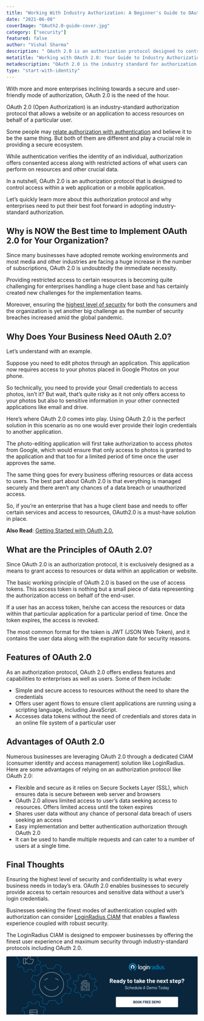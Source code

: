 ```yaml
---
title: "Working With Industry Authorization: A Beginner's Guide to OAuth 2.0"
date: "2021-06-08"
coverImage: "OAuth2.0-guide-cover.jpg"
category: ["security"]
featured: false
author: "Vishal Sharma"
description: " OAuth 2.0 is an authorization protocol designed to control access within a web application or a mobile application. Here’s an interesting read showcasing the role of OAuth 2.0 for offering secure access to resources and why enterprises should get it in place."
metatitle: "Working with OAuth 2.0: Your Guide to Industry Authorization"
metadescription: "OAuth 2.0 is the industry standard for authorization. Here’s an insightful read depicting the role of OAuth 2.0 along with its features and advantages."
type: "start-with-identity"
---
```


With more and more enterprises inclining towards a secure and user-friendly mode of authorization, OAuth 2.0 is the need of the hour.

OAuth 2.0 (Open Authorization) is an industry-standard authorization protocol that allows a website or an application to access resources on behalf of a particular user.

Some people may [relate authorization with authentication](https://www.loginradius.com/blog/start-with-identity/2020/06/authentication-vs-authorization-infographic/#:~:text=In%20other%20words%2C%20authentication%20is,and%20privileges%20of%20a%20user.) and believe it to be the same thing. But both of them are different and play a crucial role in providing a secure ecosystem.

While authentication verifies the identity of an individual, authorization offers consented access along with restricted actions of what users can perform on resources and other crucial data.

In a nutshell, OAuth 2.0 is an authorization protocol that is designed to control access within a web application or a mobile application.

Let’s quickly learn more about this authorization protocol and why enterprises need to put their best foot forward in adopting industry-standard authorization.

## Why is NOW the Best time to Implement OAuth 2.0 for Your Organization?

Since many businesses have adopted remote working environments and most media and other industries are facing a huge increase in the number of subscriptions, OAuth 2.0 is undoubtedly the immediate necessity.

Providing restricted access to certain resources is becoming quite challenging for enterprises handling a huge client base and has certainly created new challenges for the implementation teams.

Moreover, ensuring the [highest level of security](https://www.loginradius.com/blog/start-with-identity/2020/12/data-security-best-practices/) for both the consumers and the organization is yet another big challenge as the number of security breaches increased amid the global pandemic.

## Why Does Your Business Need OAuth 2.0?

Let’s understand with an example.

Suppose you need to edit photos through an application. This application now requires access to your photos placed in Google Photos on your phone.

So technically, you need to provide your Gmail credentials to access photos, isn’t it? But wait, that’s quite risky as it not only offers access to your photos but also to sensitive information in your other connected applications like email and drive.

Here’s where OAuth 2.0 comes into play. Using OAuth 2.0 is the perfect solution in this scenario as no one would ever provide their login credentials to another application.

The photo-editing application will first take authorization to access photos from Google, which would ensure that only access to photos is granted to the application and that too for a limited period of time once the user approves the same.

The same thing goes for every business offering resources or data access to users. The best part about OAuth 2.0 is that everything is managed securely and there aren’t any chances of a data breach or unauthorized access.

So, if you’re an enterprise that has a huge client base and needs to offer certain services and access to resources, OAuth2.0 is a must-have solution in place.

**Also Read**: [Getting Started with OAuth 2.0.](https://www.loginradius.com/blog/async/oauth2/)

## What are the Principles of OAuth 2.0?

Since OAuth 2.0 is an authorization protocol, it is exclusively designed as a means to grant access to resources or data within an application or website.

The basic working principle of OAuth 2.0 is based on the use of access tokens. This access token is nothing but a small piece of data representing the authorization access on behalf of the end-user.

If a user has an access token, he/she can access the resources or data within that particular application for a particular period of time. Once the token expires, the access is revoked.

The most common format for the token is JWT (JSON Web Token), and it contains the user data along with the expiration date for security reasons.

## Features of OAuth 2.0

As an authorization protocol, OAuth 2.0 offers endless features and capabilities to enterprises as well as users. Some of them include:

- Simple and secure access to resources without the need to share the credentials
- Offers user agent flows to ensure client applications are running using a scripting language, including JavaScript.
- Accesses data tokens without the need of credentials and stores data in an online file system of a particular user

## Advantages of OAuth 2.0

Numerous businesses are leveraging OAuth 2.0 through a dedicated CIAM (consumer identity and access management) solution like LoginRadius. Here are some advantages of relying on an authorization protocol like OAuth 2.0:

- Flexible and secure as it relies on Secure Sockets Layer (SSL), which ensures data is secure between web server and browsers
- OAuth 2.0 allows limited access to user’s data seeking access to resources. Offers limited access until the token expires
- Shares user data without any chance of personal data breach of users seeking an access
- Easy implementation and better authentication authorization through OAuth 2.0
- It can be used to handle multiple requests and can cater to a number of users at a single time.

## Final Thoughts

Ensuring the highest level of security and confidentiality is what every business needs in today’s era. OAuth 2.0 enables businesses to securely provide access to certain resources and sensitive data without a user’s login credentials.

Businesses seeking the finest modes of authentication coupled with authorization can consider [LoginRadius CIAM](https://www.loginradius.com/) that enables a flawless experience coupled with robust security.

The LoginRadius CIAM is designed to empower businesses by offering the finest user experience and maximum security through industry-standard protocols including OAuth 2.0.

[![book-free-demo-loginradius](Book-Free-Demo-1024x310.png)](https://www.loginradius.com/book-a-demo/)

